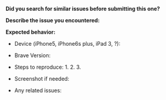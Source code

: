 **Did you search for similar issues before submitting this one?**

**Describe the issue you encountered:**

**Expected behavior:**

- Device (iPhone5, iPhone6s plus, iPad 3, ?):

- Brave Version:

- Steps to reproduce:
    1.
    2.
    3.

- Screenshot if needed:

- Any related issues:

